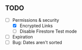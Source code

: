 ## TODO
- [ ] Permissions & security
  - [x] Encrypted Links
  - [ ] Disable Firestore Test mode
- [ ] Expiration
- [ ] Bug: Dates aren't sorted
